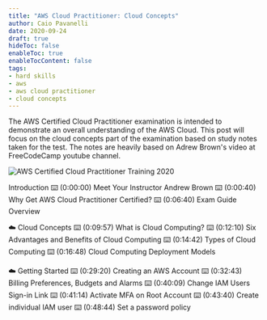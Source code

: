 ```yaml
---
title: "AWS Cloud Practitioner: Cloud Concepts"
author: Caio Pavanelli
date: 2020-09-24
draft: true
hideToc: false
enableToc: true
enableTocContent: false
tags: 
- hard skills
- aws
- aws cloud practitioner
- cloud concepts
---
```


The AWS Certified Cloud Practitioner examination is intended to demonstrate an overall understanding of the AWS Cloud. This post will focus on the cloud concepts part of the examination based on study notes taken for the test. The notes are heavily based on Adrew Brown's video at FreeCodeCamp youtube channel.

![AWS Certified Cloud Practitioner Training 2020](https://www.youtube.com/watch?reload=9&v=3hLmDS179YE)

Introduction
⌨️ (0:00:00) Meet Your Instructor Andrew Brown
⌨️ (0:00:40) Why Get AWS Cloud Practitioner Certified?
⌨️ (0:06:40) Exam Guide Overview

☁️ Cloud Concepts
⌨️ (0:09:57) What is Cloud Computing?
⌨️ (0:12:10) Six Advantages and Benefits of Cloud Computing
⌨️ (0:14:42) Types of Cloud Computing
⌨️ (0:16:48) Cloud Computing Deployment Models

☁️ Getting Started
⌨️ (0:29:20) Creating an AWS Account
⌨️ (0:32:43) Billing Preferences, Budgets and Alarms
⌨️ (0:40:09) Change IAM Users Sign-in Link
⌨️ (0:41:14) Activate MFA on Root Account
⌨️ (0:43:40) Create individual IAM user
⌨️ (0:48:44) Set a password policy
